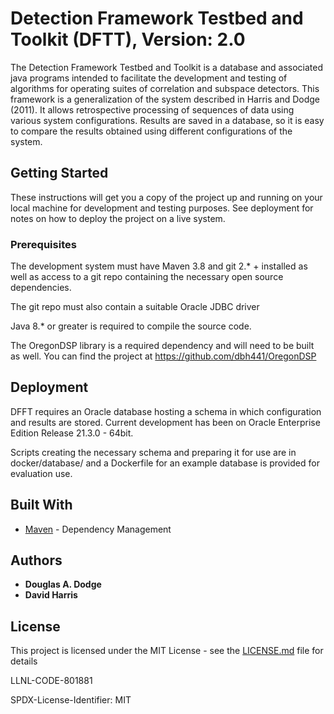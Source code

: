 # Detection Framework Testbed and Toolkit (DFTT), Version: 2.0

The Detection Framework Testbed and Toolkit is a database and associated java programs intended to facilitate the development and testing of algorithms for operating suites of correlation and subspace detectors. This framework is a generalization of the system described in Harris and Dodge (2011). It allows retrospective processing of sequences of data using various system configurations. Results are saved in a database, so it is easy to compare the results obtained using different configurations of the system.

## Getting Started

These instructions will get you a copy of the project up and running on your local machine for development and testing purposes. See deployment for notes on how to deploy the project on a live system.

### Prerequisites

The development system must have Maven 3.8 and git 2.* + installed as well as access to a git repo containing the necessary open source dependencies.

The git repo must also contain a suitable Oracle JDBC driver

Java 8.* or greater is required to compile the source code.

The OregonDSP library is a required dependency and will need to be built as well. You can find the project at https://github.com/dbh441/OregonDSP


## Deployment

DFFT requires an Oracle database hosting a schema in which configuration and results are stored. Current development has been on Oracle Enterprise Edition Release 21.3.0 - 64bit.

Scripts creating the necessary schema and preparing it for use are in docker/database/ and a Dockerfile for an example database is provided for evaluation use.


## Built With

* [Maven](https://maven.apache.org/) - Dependency Management


## Authors

* **Douglas A. Dodge** 
* **David Harris**
## License

This project is licensed under the MIT License - see the [LICENSE.md](LICENSE.md) file for details

LLNL-CODE-801881

SPDX-License-Identifier: MIT